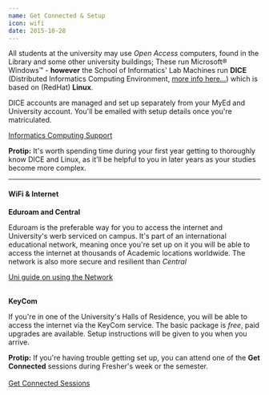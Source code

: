 ```yaml
---
name: Get Connected & Setup
icon: wifi
date: 2015-10-28
---
```


All students at the university may use *Open Access* computers, found in the Library and
some other university buildings; These run Microsoft&reg; Windows&trade; - **however** the
School of Informatics' Lab Machines run **DICE** (Distributed Informatics Computing Environment,
[more info here&hellip;](http://computing.help.inf.ed.ac.uk/what-is-dice)) which is based on
(RedHat) **Linux**.

DICE accounts are managed and set up separately from your MyEd and University account.
You'll be emailed with setup details once you're matriculated.

<a href="http://computing.help.inf.ed.ac.uk/"
class="btn btn-default">
Informatics Computing Support
</a>

<div class="alert alert-info">
    <i class="fa fa-star"></i> <strong>Protip:</strong>
    It's worth spending time during your first year getting to thoroughly know 
    DICE and Linux, as it'll be helpful to you in later years as your studies become
    more complex.
</div>

---

<h4>WiFi & Internet &nbsp; <i class="fa fa-wifi muted"></i></h4>

**Eduroam and Central**

Eduroam is the preferable way for you to access the internet and University's
werb serviced on campus. It's part of an international educational network, meaning
once you're set up on it you will be able to access the internet at thousands of
Academic locations worldwide. The network is also more secure and resilient than *Central*

<div class="btn-group">
<a class="btn btn-default" 
href="http://www.ed.ac.uk/information-services/computing/desktop-personal/wireless-networking/wlan-using">
    Uni guide on using the Network
</a>

</div>
<br>


**KeyCom**

If you're in one of the University's Halls of Residence, you will be able
to access the internet via the KeyCom service. The basic package is *free*,
paid upgrades are available. Setup instructions will be given to you
when you arrive.

<div class="alert alert-info">
    <i class="fa fa-star"></i> <strong>Protip:</strong>
    If you're having trouble getting set up, you can attend one of the <strong>Get Connected</strong>
    sessions during Fresher's week or the semester.
    <br><br>
    <a href="http://www.ed.ac.uk/information-services/about/news/get-connected-sessions-for-new-students"
    class="btn btn-sm btn-info">
    Get Connected Sessions
    </a>
</div>

